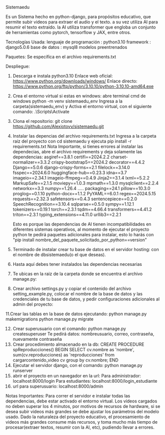 Sistemaedu

Es un Sistema hecho en python-django, para propósitos educativo, que permite subir videos para extraer el audio y el texto. a su vez utiliza AI para resumir el texto extraido.
la AI utiliza transformer que engloba un conjunto de herramientas como pytorch, tensorflow y JAX, entre otros.

Tecnologías Usada:
lenguaje de programación   : python3.10
framework                  : django5.0.6
base de datos              : mysql8
modelos preentrenados

Paquetes:
Se especifica en el archivo requirements.txt

Despliegue:
1. Descarga e instala python3.10
   Enlace web oficial: https://www.python.org/downloads/windows/
   Enlace directo: https://www.python.org/ftp/python/3.10.10/python-3.10.10-amd64.exe
3. Crea el entorno virtual si estas en windows:
   abre terminal cmd de windows
     python -m venv sistemaedu_env
   Ingresa a la carpeta(sistemaedu_env) y Activa el entorno virtual, con el siguiente comando:
   .\Scripts\Activate
4. Clona el repositorio:
   git clone https://github.com/Alexiotovv/sistemaedu.git
5. Instalar las depencias del archivo requirements.txt
   Ingresa a la carpeta raiz del proyecto con cd sistemaedu y ejecuta pip install -r requirements.txt
    Nota Importante, si tienes errores al instalar las dependecias, abre el archivo requirements y deja solamente las dependencias:
     asgiref==3.8.1
    certifi==2024.2.2
    charset-normalizer==3.3.2
    crispy-bootstrap5==2024.2
    decorator==4.4.2
    Django==5.0.6
    django-crispy-forms==2.1
    filelock==3.14.0
    fsspec==2024.6.0
    huggingface-hub==0.23.3
    idna==3.7
    imageio==2.34.1
    imageio-ffmpeg==0.4.9
    Jinja2==3.1.4
    lxml==5.2.2
    MarkupSafe==2.1.5
    moviepy==1.0.3 
    mpmath==1.3.0 
    mysqlclient==2.2.4 
    networkx==3.3 
    numpy==1.26.4
  .....
   packaging==24.1 
    pillow==10.3.0 
    proglog==0.1.10 
    python-docx==1.1.2
    PyYAML==6.0.1
    regex==2024.5.15
    requests==2.32.3
    safetensors==0.4.3
    sentencepiece==0.2.0
    SpeechRecognition==3.10.4
    sqlparse==0.5.0
    sympy==1.12.1
    tokenizers==0.19.1
    torch==2.3.1
    tqdm==4.66.4
    transformers==4.41.2
    triton==2.3.1
    typing_extensions==4.11.0
    urllib3==2.2.1

   Esto es porque las dependencias de AI tienen incompatibilidades en diferentes sistemas operativos, al momento de ejecutar el proyecto python te pedirá paquetes adicionales para instalar,
   esto lo harás con "pip install nombre_del_paquete_solicitado_por_python==version"

6. Terminado de instalar crear tu base de datos en el servidor hosting:
      con el nombre de dbsistemaedu(o el que deseas).
7. Hasta aquí debes tener instalados las dependencias necesarias
8. Te ubicas en la raiz de la carpeta donde se encuentra el archivo manage.py:
9. Crear archivo settings.py y copiar el contenido del archivo setting_example.py, colocar el nombre de la base de datos y las credenciales de tu base de datos,
      y pedir configuraciones adicionales al admin del proyecto:
       
11.Crear las tablas en la base de datos ejecutando:
     python manage.py makemigrations
     python manage.py migrate
   
12. Crear superusuario con el comando:
      python manage.py createsuperuser
      Te pedirá datos: nombreusuario, correo, contraseña, nuevamente contraseña
13. Crear procedimiento almacenado en la db:
   CREATE PROCEDURE spReproducciones()
   BEGIN
   	SELECT cv.nombre as 'nombre', sum(cv.reproducciones) as 'reproducciones' from cargarcontenido_video cv
   		group by cv.nombre;
   END
14. Ejecutar el servidor django, con el comando:
    python manage.py runserver
16. abrir el proyecto en un navegador en la url:
       Para administrador:
         localhost:8000/login
      Para estudiantes:
         localhost:8000/login_estudiante
17. url para superusuario:
       localhost:8000/admin

Notas Importantes:
   Para correr el servidor e instalar todas las dependencias, debe estar activado el entorno virtual.
   Los vídeos cargados no deben superar los 4 minutos, por motivos de recursos de hardware, si se desea subir videos más grandes se debe ajustar los parámetros del modelo usado.
   Dado la naturaleza del proyecto educativo, el procesamiento de videos más grandes consume más recursos, y toma mucho más tiempo de procesar(extraer textos, resumir con la AI, etc),          pudiendo llevar a errores.


   
